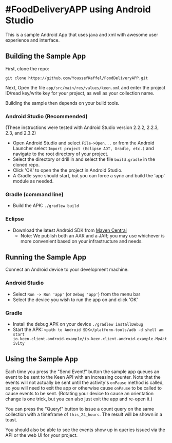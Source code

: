 #FoodDeliveryAPP using Android Studio 
=============================

This is a sample Android App that uses java and xml
with awesome user experience and interface.

## Building the Sample App

First, clone the repo:

`git clone https://github.com/YoussefKaffel/FoodDeliveryAPP.git`

Next, Open the file `app/src/main/res/values/keen.xml` and enter the project ID/read key/write key for your project, as well as your
collection name.

Building the sample then depends on your build tools.

### Android Studio (Recommended)

(These instructions were tested with Android Studio version 2.2.2, 2.2.3, 2.3, and 2.3.2)

* Open Android Studio and select `File->Open...` or from the Android Launcher select `Import project (Eclipse ADT, Gradle, etc.)` and navigate to the root directory of your project.
* Select the directory or drill in and select the file `build.gradle` in the cloned repo.
* Click 'OK' to open the the project in Android Studio.
* A Gradle sync should start, but you can force a sync and build the 'app' module as needed.

### Gradle (command line)

* Build the APK: `./gradlew build`

### Eclipse

* Download the latest Android SDK from [Maven Central](http://repo1.maven.org/maven2/io/keen/keen-client-api-android)
  * Note: We publish both an AAR and a JAR; you may use whichever is more convenient based on your infrastructure and needs.


## Running the Sample App

Connect an Android device to your development machine.

### Android Studio

* Select `Run -> Run 'app'` (or `Debug 'app'`) from the menu bar
* Select the device you wish to run the app on and click 'OK'

### Gradle

* Install the debug APK on your device `./gradlew installDebug`
* Start the APK: `<path to Android SDK>/platform-tools/adb -d shell am start io.keen.client.android.example/io.keen.client.android.example.MyActivity`


## Using the Sample App

Each time you press the "Send Event!" button the sample app queues an event to be sent to the Keen API with an increasing
counter. Note that the events will not actually be sent until the activity's `onPause` method is called, so you will need
to exit the app or otherwise cause `onPause` to be called to cause events to be sent. (Rotating your device to cause an
orientation change is one trick, but you can also just exit the app and re-open it.)

You can press the "Query!" button to issue a count query on the same collection with a timeframe of `this_24_hours`. The
result will be shown in a toast.

You should also be able to see the events show up in queries issued via the API or the web UI for your project.
